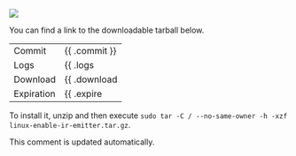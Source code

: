 <!-- ci comment -->
![](https://img.shields.io/badge/CI-passed-green)

You can find a link to the downloadable tarball below.

|            |                                               |
| ---------- | --------------------------------------------- |
| Commit     | {{ .commit }}                                 |
| Logs       | {{ .logs | mdlink "View Logs" }}              |
| Download   | {{ .download | mdlink "Download Tarball" }}   |
| Expiration | {{ .expire | date "02 Jan 2006 15:04 CEST" }} |

To install it, unzip and then execute `sudo tar -C / --no-same-owner -h -xzf linux-enable-ir-emitter.tar.gz`. 

This comment is updated automatically.
